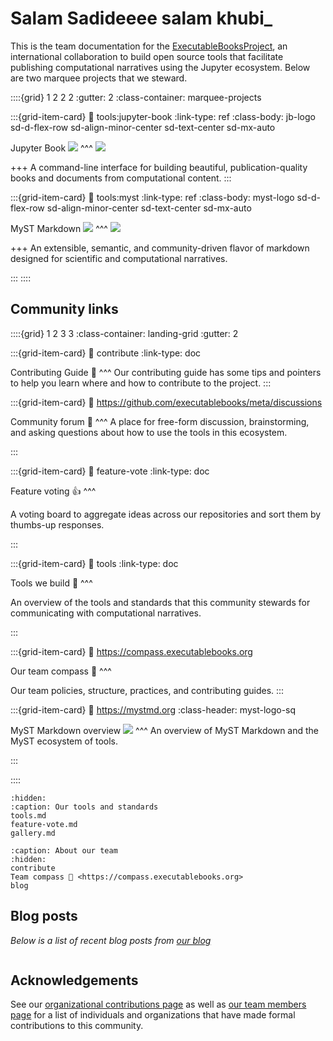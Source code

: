 # Salam Sadideeee salam khubi_

This is the team documentation for the
[ExecutableBooksProject](https://github.com/executablebooks), an international
collaboration to build open source tools that facilitate publishing
computational narratives using the Jupyter ecosystem.
Below are two marquee projects that we steward.

<style>
  .marquee-projects .sd-card-header img {
      max-width: 1.5rem;
  }

  .marquee-projects .sd-card-body img {
    margin: auto;
  }

  .marquee-projects .jb-logo img {
      width: 100%;
  }

  .marquee-projects .myst-logo img {
      width: 75%;
  }

  .myst-logo-sq img {
    width: 1rem;
  }
</style>

::::{grid} 1 2 2 2
:gutter: 2
:class-container: marquee-projects

:::{grid-item-card}
:link: tools:jupyter-book
:link-type: ref
:class-body: jb-logo sd-d-flex-row sd-align-minor-center sd-text-center sd-mx-auto

Jupyter Book ![](https://jupyterbook.org/en/stable/_images/logo-square.svg)
^^^
![](https://jupyterbook.org/en/stable/_static/logo-wide.svg)

+++
A command-line interface for building beautiful, publication-quality books and documents from computational content.
:::

:::{grid-item-card}
:link: tools:myst
:link-type: ref
:class-body: myst-logo sd-d-flex-row sd-align-minor-center sd-text-center sd-mx-auto

MyST Markdown ![](https://myst-parser.readthedocs.io/en/latest/_images/logo-square.svg)
^^^
![](https://myst-parser.readthedocs.io/en/latest/_static/logo-wide.svg)

+++
An extensible, semantic, and community-driven flavor of markdown designed for scientific and computational narratives.

:::
::::

## Community links

::::{grid} 1 2 3 3
:class-container: landing-grid
:gutter: 2

:::{grid-item-card}
:link: contribute
:link-type: doc

Contributing Guide 🙌
^^^
Our contributing guide has some tips and pointers to help you learn where and how to contribute to the project.
:::

:::{grid-item-card}
:link: https://github.com/executablebooks/meta/discussions

Community forum 💬
^^^
A place for free-form discussion, brainstorming, and asking questions about how to use the tools in this ecosystem.

:::

:::{grid-item-card}
:link: feature-vote
:link-type: doc

Feature voting 👍
^^^

A voting board to aggregate ideas across our repositories and sort them by thumbs-up responses.

:::


:::{grid-item-card}
:link: tools
:link-type: doc

Tools we build 🔧
^^^

An overview of the tools and standards that this community stewards for communicating with computational narratives.

:::

:::{grid-item-card}
:link: https://compass.executablebooks.org

Our team compass 🧭
^^^

Our team policies, structure, practices, and contributing guides.
:::

:::{grid-item-card}
:link: https://mystmd.org
:class-header: myst-logo-sq

MyST Markdown overview ![](https://myst-parser.readthedocs.io/en/latest/_images/logo-square.svg)
^^^
An overview of MyST Markdown and the MyST ecosystem of tools.

:::

::::

```{toctree}
:hidden:
:caption: Our tools and standards
tools.md
feature-vote.md
gallery.md
```

```{toctree}
:caption: About our team
:hidden:
contribute
Team compass 🧭 <https://compass.executablebooks.org>
blog
```

## Blog posts

_Below is a list of recent blog posts from [our blog](blog.md)_

```{postlist}
```

## Acknowledgements

See our [organizational contributions page](inv:tc#contributions) as well as [our team members page](inv:tc#team) for a list of individuals and organizations that have made formal contributions to this community.

